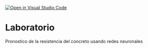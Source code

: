 [![Open in Visual Studio Code](https://classroom.github.com/assets/open-in-vscode-718a45dd9cf7e7f842a935f5ebbe5719a5e09af4491e668f4dbf3b35d5cca122.svg)](https://classroom.github.com/online_ide?assignment_repo_id=13059376&assignment_repo_type=AssignmentRepo)
# Laboratorio
Pronostico de la resistencia del concreto usando redes neuronales
